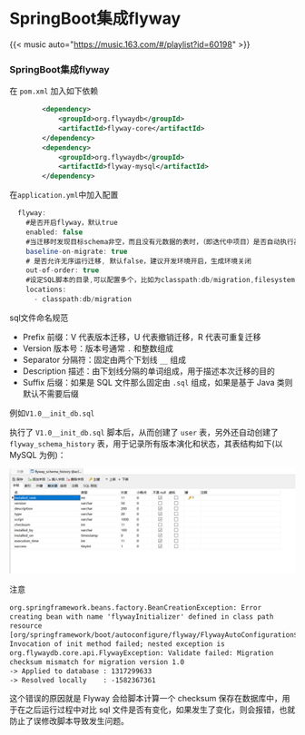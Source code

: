 # SpringBoot集成flyway


{{< music auto="https://music.163.com/#/playlist?id=60198" >}}

### SpringBoot集成flyway

在 `pom.xml` 加入如下依赖

```xml
        <dependency>
            <groupId>org.flywaydb</groupId>
            <artifactId>flyway-core</artifactId>
        </dependency>
        <dependency>
            <groupId>org.flywaydb</groupId>
            <artifactId>flyway-mysql</artifactId>
        </dependency>
```

在`application.yml`中加入配置

```java
  flyway:
    #是否开启flyway，默认true
    enabled: false
    #当迁移时发现目标schema非空，而且没有元数据的表时，（即迭代中项目）是否自动执行基准迁移，默认false.
    baseline-on-migrate: true
    # 是否允许无序运行迁移, 默认false，建议开发环境开启，生成环境关闭
    out-of-order: true
    #设定SQL脚本的目录,可以配置多个，比如为classpath:db/migration,filesystem:/sql-migrations,默认classpath:db/migration
    locations:
      - classpath:db/migration
```

sql文件命名规范

- Prefix 前缀：V 代表版本迁移，U 代表撤销迁移，R 代表可重复迁移
- Version 版本号：版本号通常 `.` 和整数组成
- Separator 分隔符：固定由两个下划线 `__` 组成
- Description 描述：由下划线分隔的单词组成，用于描述本次迁移的目的
- Suffix 后缀：如果是 SQL 文件那么固定由 `.sql` 组成，如果是基于 Java 类则默认不需要后缀

例如`V1.0__init_db.sql`

执行了 `V1.0__init_db.sql` 脚本后，从而创建了 `user` 表，另外还自动创建了 `flyway_schema_history` 表，用于记录所有版本演化和状态，其表结构如下(以 MySQL 为例)：

![](/images/1701162964333.png)



注意



```vbnet
org.springframework.beans.factory.BeanCreationException: Error creating bean with name 'flywayInitializer' defined in class path resource [org/springframework/boot/autoconfigure/flyway/FlywayAutoConfiguration$FlywayConfiguration.class]: Invocation of init method failed; nested exception is org.flywaydb.core.api.FlywayException: Validate failed: Migration checksum mismatch for migration version 1.0
-> Applied to database : 1317299633
-> Resolved locally    : -1582367361
```

这个错误的原因就是 Flyway 会给脚本计算一个 checksum 保存在数据库中，用于在之后运行过程中对比 sql 文件是否有变化，如果发生了变化，则会报错，也就防止了误修改脚本导致发生问题。



